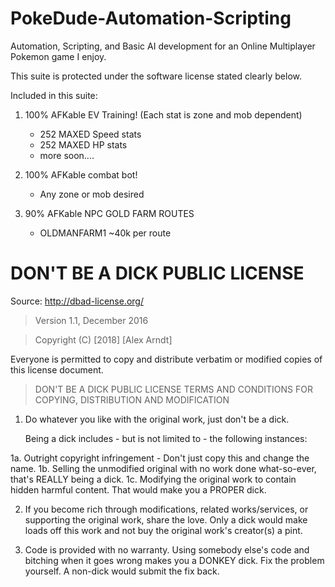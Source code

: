 # PokeDude-Automation-Scripting
Automation, Scripting, and Basic AI development for an Online Multiplayer Pokemon game I enjoy. 

This suite is protected under the software license stated clearly below. 

Included in this suite: 

1. 100% AFKable EV Training! (Each stat is zone and mob dependent)
    + 252 MAXED Speed stats 
    + 252 MAXED HP stats 
    + more soon....
    
2. 100% AFKable combat bot! 
    + Any zone or mob desired 
    
3. 90% AFKable NPC GOLD FARM ROUTES
    + OLDMANFARM1 ~40k per route
      

# DON'T BE A DICK PUBLIC LICENSE
Source: http://dbad-license.org/
> Version 1.1, December 2016

> Copyright (C) [2018] [Alex Arndt]

Everyone is permitted to copy and distribute verbatim or modified
copies of this license document.

> DON'T BE A DICK PUBLIC LICENSE
> TERMS AND CONDITIONS FOR COPYING, DISTRIBUTION AND MODIFICATION

1. Do whatever you like with the original work, just don't be a dick.

   Being a dick includes - but is not limited to - the following instances:

 1a. Outright copyright infringement - Don't just copy this and change the name.
 1b. Selling the unmodified original with no work done what-so-ever, that's REALLY being a dick.
 1c. Modifying the original work to contain hidden harmful content. That would make you a PROPER dick.

2. If you become rich through modifications, related works/services, or supporting the original work,
share the love. Only a dick would make loads off this work and not buy the original work's
creator(s) a pint.

3. Code is provided with no warranty. Using somebody else's code and bitching when it goes wrong makes
you a DONKEY dick. Fix the problem yourself. A non-dick would submit the fix back.


